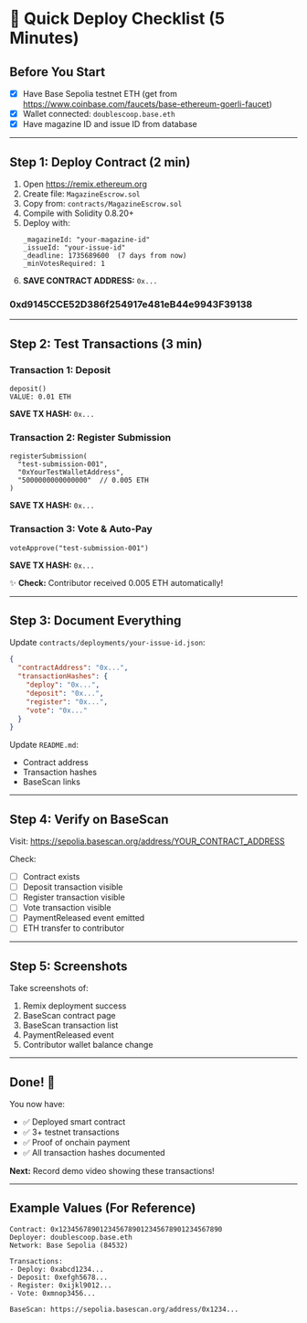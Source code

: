 # 🚀 Quick Deploy Checklist (5 Minutes)

## Before You Start
- [x] Have Base Sepolia testnet ETH (get from https://www.coinbase.com/faucets/base-ethereum-goerli-faucet)
- [x] Wallet connected: `doublescoop.base.eth`
- [x] Have magazine ID and issue ID from database

---

## Step 1: Deploy Contract (2 min)

1. Open https://remix.ethereum.org
2. Create file: `MagazineEscrow.sol`
3. Copy from: `contracts/MagazineEscrow.sol`
4. Compile with Solidity 0.8.20+
5. Deploy with:
   ```
   _magazineId: "your-magazine-id"
   _issueId: "your-issue-id"
   _deadline: 1735689600  (7 days from now)
   _minVotesRequired: 1
   ```
6. **SAVE CONTRACT ADDRESS:** `0x...`
### 0xd9145CCE52D386f254917e481eB44e9943F39138 


---

## Step 2: Test Transactions (3 min)

### Transaction 1: Deposit
```solidity
deposit()
VALUE: 0.01 ETH
```
**SAVE TX HASH:** `0x...`

### Transaction 2: Register Submission
```solidity
registerSubmission(
  "test-submission-001",
  "0xYourTestWalletAddress",
  "5000000000000000"  // 0.005 ETH
)
```
**SAVE TX HASH:** `0x...`

### Transaction 3: Vote & Auto-Pay
```solidity
voteApprove("test-submission-001")
```
**SAVE TX HASH:** `0x...`

✨ **Check:** Contributor received 0.005 ETH automatically!

---

## Step 3: Document Everything

Update `contracts/deployments/your-issue-id.json`:
```json
{
  "contractAddress": "0x...",
  "transactionHashes": {
    "deploy": "0x...",
    "deposit": "0x...",
    "register": "0x...",
    "vote": "0x..."
  }
}
```

Update `README.md`:
- Contract address
- Transaction hashes
- BaseScan links

---

## Step 4: Verify on BaseScan

Visit: https://sepolia.basescan.org/address/YOUR_CONTRACT_ADDRESS

Check:
- [ ] Contract exists
- [ ] Deposit transaction visible
- [ ] Register transaction visible
- [ ] Vote transaction visible
- [ ] PaymentReleased event emitted
- [ ] ETH transfer to contributor

---

## Step 5: Screenshots

Take screenshots of:
1. Remix deployment success
2. BaseScan contract page
3. BaseScan transaction list
4. PaymentReleased event
5. Contributor wallet balance change

---

## Done! 🎉

You now have:
- ✅ Deployed smart contract
- ✅ 3+ testnet transactions
- ✅ Proof of onchain payment
- ✅ All transaction hashes documented

**Next:** Record demo video showing these transactions!

---

## Example Values (For Reference)

```
Contract: 0x1234567890123456789012345678901234567890
Deployer: doublescoop.base.eth
Network: Base Sepolia (84532)

Transactions:
- Deploy: 0xabcd1234...
- Deposit: 0xefgh5678...
- Register: 0xijkl9012...
- Vote: 0xmnop3456...

BaseScan: https://sepolia.basescan.org/address/0x1234...
```

